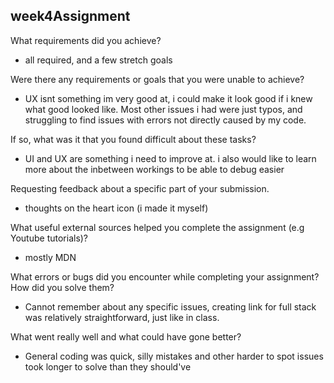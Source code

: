 ## week4Assignment

What requirements did you achieve?

- all required, and a few stretch goals

Were there any requirements or goals that you were unable to achieve?

- UX isnt something im very good at, i could make it look good if i knew what good looked like. Most other issues i had were just typos, and struggling to find issues with errors not directly caused by my code.

If so, what was it that you found difficult about these tasks?

- UI and UX are something i need to improve at. i also would like to learn more about the inbetween workings to be able to debug easier

Requesting feedback about a specific part of your submission.

- thoughts on the heart icon (i made it myself)

What useful external sources helped you complete the assignment (e.g Youtube tutorials)?

- mostly MDN

What errors or bugs did you encounter while completing your assignment? How did you solve them?

- Cannot remember about any specific issues, creating link for full stack was relatively straightforward, just like in class.

What went really well and what could have gone better?

- General coding was quick, silly mistakes and other harder to spot issues took longer to solve than they should've
